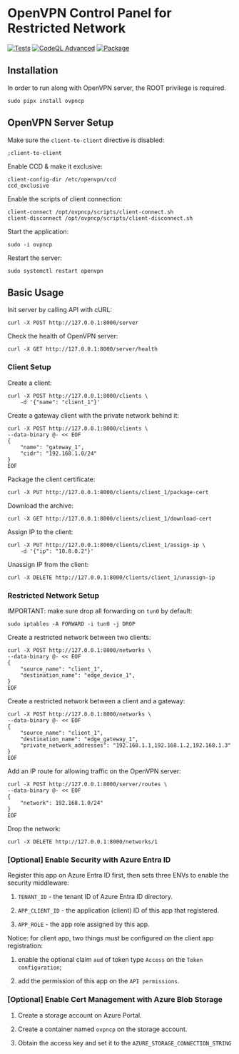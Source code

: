 # OpenVPN Control Panel for Restricted Network

[![Tests](https://github.com/scia-iot/ovpncp/actions/workflows/tests.yml/badge.svg)](https://github.com/scia-iot/ovpncp/actions/workflows/tests.yml)
[![CodeQL Advanced](https://github.com/scia-iot/ovpncp/actions/workflows/codeql.yml/badge.svg)](https://github.com/scia-iot/ovpncp/actions/workflows/codeql.yml)
[![Package](https://github.com/scia-iot/ovpncp/actions/workflows/package.yml/badge.svg)](https://github.com/scia-iot/ovpncp/actions/workflows/package.yml)

## Installation

In order to run along with OpenVPN server, the ROOT privilege is required.

```shell
sudo pipx install ovpncp
```

## OpenVPN Server Setup

Make sure the `client-to-client` directive is disabled:

```shell
;client-to-client
```

Enable CCD & make it exclusive:

```shell
client-config-dir /etc/openvpn/ccd
ccd_exclusive
```

Enable the scripts of client connection:

```shell
client-connect /opt/ovpncp/scripts/client-connect.sh
client-disconnect /opt/ovpncp/scripts/client-disconnect.sh
```

Start the application:

```shell
sudo -i ovpncp
```

Restart the server:

```shell
sudo systemctl restart openvpn
```

## Basic Usage

Init server by calling API with cURL:

```shell
curl -X POST http://127.0.0.1:8000/server
```

Check the health of OpenVPN server:

```shell
curl -X GET http://127.0.0.1:8000/server/health
```

### Client Setup

Create a client:

```shell
curl -X POST http://127.0.0.1:8000/clients \ 
    -d '{"name": "client_1"}'
```

Create a gateway client with the private network behind it:

```shell
curl -X POST http://127.0.0.1:8000/clients \ 
--data-binary @- << EOF 
{
    "name": "gateway_1", 
    "cidr": "192.168.1.0/24"
}
EOF
```

Package the client certificate:

```shell
curl -X PUT http://127.0.0.1:8000/clients/client_1/package-cert
```

Download the archive:

```shell
curl -X GET http://127.0.0.1:8000/clients/client_1/download-cert
```

Assign IP to the client:

```shell
curl -X PUT http://127.0.0.1:8000/clients/client_1/assign-ip \ 
    -d '{"ip": "10.8.0.2"}'
```

Unassign IP from the client:

```shell
curl -X DELETE http://127.0.0.1:8000/clients/client_1/unassign-ip
```

### Restricted Network Setup

IMPORTANT:
make sure drop all forwarding on `tun0` by default:

```shell
sudo iptables -A FORWARD -i tun0 -j DROP
```

Create a restricted network between two clients:

```shell
curl -X POST http://127.0.0.1:8000/networks \ 
--data-binary @- << EOF 
{
    "source_name": "client_1", 
    "destination_name": "edge_device_1",
}
EOF
```

Create a restricted network between a client and a gateway:

```shell
curl -X POST http://127.0.0.1:8000/networks \ 
--data-binary @- << EOF 
{
    "source_name": "client_1", 
    "destination_name": "edge_gateway_1", 
    "private_network_addresses": "192.168.1.1,192.168.1.2,192.168.1.3"
}
EOF
```

Add an IP route for allowing traffic on the OpenVPN server:

```shell
curl -X POST http://127.0.0.1:8000/server/routes \
--data-binary @- << EOF 
{
    "network": 192.168.1.0/24"
}
EOF
```

Drop the network:

```shell
curl -X DELETE http://127.0.0.1:8000/networks/1
```

### [Optional] Enable Security with Azure Entra ID

Register this app on Azure Entra ID first, then sets three ENVs to enable the security middleware:

1. `TENANT_ID` - the tenant ID of Azure Entra ID directory.

2. `APP_CLIENT_ID` - the application (client) ID of this app that registered.

3. `APP_ROLE` - the app role assigned by this app.

Notice: for client app, two things must be configured on the client app registration:

1. enable the optional claim `aud` of token type `Access` on the `Token configuration`;

2. add the permission of this app on the `API permissions`.

### [Optional] Enable Cert Management with Azure Blob Storage

1. Create a storage account on Azure Portal.

2. Create a container named `ovpncp` on the storage account.

3. Obtain the access key and set it to the `AZURE_STORAGE_CONNECTION_STRING`
